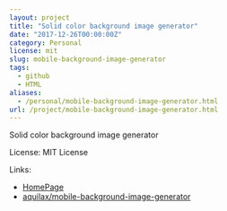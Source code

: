 ```yaml
---
layout: project
title: "Solid color background image generator"
date: "2017-12-26T00:00:00Z"
category: Personal
license: mit
slug: mobile-background-image-generator
tags:
  - github
  - HTML
aliases:
  - /personal/mobile-background-image-generator.html
url: /project/mobile-background-image-generator.html
---
```


Solid color background image generator

License: MIT License

Links:

* [HomePage](https://background.avtobiografia.com/)
* [aquilax/mobile-background-image-generator](https://github.com/aquilax/mobile-background-image-generator)
